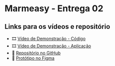 # Marmeasy - Entrega 02

## Links para os vídeos e repositório

- 🎞️ [Vídeo de Demonstração - Código](https://drive.google.com/file/d/1ZW2a3sclg1tvFC4RGhyIrqhEt4LoF7tT/view?usp=drive_link)
- 🎞️ [Vídeo de Demonstração - Aplicação](https://drive.google.com/file/d/1ZW2a3sclg1tvFC4RGhyIrqhEt4LoF7tT/view?usp=drive_link)
- 📁 [Repositório no GitHub](https://github.com/odanielchristopher/marmeasy)
- 🎨 [Protótipo no Figma](https://www.figma.com/design/b2UvV6SKAy1WMXT8LMBxJ3/Projeto-Integrado-I---Marmeasy?node-id=20-3&t=5oJ8vuSIIzMBFkly-1)
